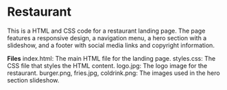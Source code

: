 # Restaurant
This is a HTML and CSS code for a  restaurant landing page. The page features a responsive design, a navigation menu, a hero section with a slideshow, and a footer with social media links and copyright information.


**Files**
index.html: The main HTML file for the landing page.
styles.css: The CSS file that styles the HTML content.
logo.jpg: The logo image for the restaurant.
burger.png, fries.jpg, coldrink.png: The images used in the hero section slideshow.
